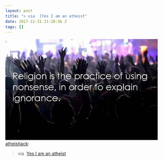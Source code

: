 ```yaml
---
layout: post
title: "> via  [Yes I am an atheist"
date: 2017-12-31 21:20:56 Z
tags: []
---
```

![](/media/2017/12/169161525719.jpg)
[atheistjack](http://atheistjack.tumblr.com/post/168974242230/via-yes-i-am-an-atheist):

> via  [Yes I am an atheist](https://www.facebook.com/Yes-I-am-an-atheist-144003482476519/?hc_ref=ARShhsaPoFcZMSKVdECJNyYEOhY3ifCo_CecxqUAR1-2rfN-ZVegEuxKYNVwCEleN3Q&fref=nf)
